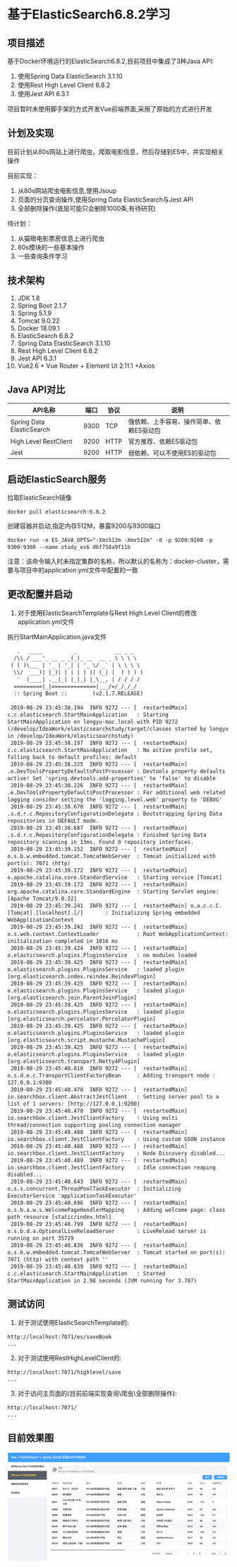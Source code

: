 # 基于ElasticSearch6.8.2学习

## 项目描述
基于Docker环境运行的ElasticSearch6.8.2,目前项目中集成了3种Java API:
1. 使用Spring Data ElasticSearch 3.1.10
2. 使用Rest High Level Client 6.8.2
3. 使用Jest API 6.3.1

项目暂时未使用脚手架的方式开发Vue前端界面,采用了原始的方式进行开发


## 计划及实现
目前计划从80s网站上进行爬虫，爬取电影信息，然后存储到ES中，并实现相关操作

目前实现：
1. 从80s网站爬虫电影信息,使用Jsoup
2. 页面的分页查询操作,使用Spring Data ElasticSearch与Jest API
3. 全部删除操作(底层可能只会删除1000条,有待研究)

待计划：
1. 从猫眼电影票房信息上进行爬虫
2. 80s模块的一些基本操作
3. 一些查询条件学习


## 技术架构

1. JDK 1.8
2. Spring Boot 2.1.7
3. Spring 5.1.9
4. Tomcat 9.0.22
5. Docker 18.09.1
6. ElasticSearch 6.8.2
7. Spring Data ElasticSearch 3.1.10
8. Rest High Level Client 6.8.2
9. Jest API 6.3.1
10. Vue2.6 + Vue Router + Element UI 2.11.1 +Axios


## Java API对比
|  API名称   | 端口  | 协议  | 说明  |
|  ----  | ----  | ----   | ----  |
|  Spring Data ElasticSearch   | 9300  | TCP  | 强依赖、上手容易、操作简单、依赖ES驱动包  |
|  High Level RestClient  | 9200  | HTTP  |  官方推荐、依赖ES驱动包  |
|  Jest   | 9200  | HTTP  | 弱依赖、可以不使用ES的驱动包  |


## 启动ElasticSearch服务

拉取ElasticSearch镜像
````
docker pull elasticsearch:6.8.2
````

创建容器并启动,指定内存512M，暴露9200与9300端口
````
docker run -e ES_JAVA_OPTS="-Xms512m -Xmx512m" -d -p 9200:9200 -p 9300:9300 --name study_es6 dbf758a9f11b
````
注意：该命令输入时未指定集群的名称，所以默认的名称为：docker-cluster，需要与项目中的application.yml文件中配置的一致


## 更改配置并启动

1. 对于使用ElasticSearchTemplate与Rest High Level Client的修改application.yml文件

执行StartMainApplication.java文件

````
   .   ____          _            __ _ _
  /\\ / ___'_ __ _ _(_)_ __  __ _ \ \ \ \
 ( ( )\___ | '_ | '_| | '_ \/ _` | \ \ \ \
  \\/  ___)| |_)| | | | | || (_| |  ) ) ) )
   '  |____| .__|_| |_|_| |_\__, | / / / /
  =========|_|==============|___/=/_/_/_/
  :: Spring Boot ::        (v2.1.7.RELEASE)
 
 2019-08-29 23:45:38.194  INFO 9272 --- [  restartedMain] c.c.elasticsearch.StartMainApplication   : Starting StartMainApplication on longyu-mac.local with PID 9272 (/develop/IdeaWork/elasticsearchstudy/target/classes started by longyu in /develop/IdeaWork/elasticsearchstudy)
 2019-08-29 23:45:38.197  INFO 9272 --- [  restartedMain] c.c.elasticsearch.StartMainApplication   : No active profile set, falling back to default profiles: default
 2019-08-29 23:45:38.225  INFO 9272 --- [  restartedMain] .e.DevToolsPropertyDefaultsPostProcessor : Devtools property defaults active! Set 'spring.devtools.add-properties' to 'false' to disable
 2019-08-29 23:45:38.226  INFO 9272 --- [  restartedMain] .e.DevToolsPropertyDefaultsPostProcessor : For additional web related logging consider setting the 'logging.level.web' property to 'DEBUG'
 2019-08-29 23:45:38.670  INFO 9272 --- [  restartedMain] .s.d.r.c.RepositoryConfigurationDelegate : Bootstrapping Spring Data repositories in DEFAULT mode.
 2019-08-29 23:45:38.687  INFO 9272 --- [  restartedMain] .s.d.r.c.RepositoryConfigurationDelegate : Finished Spring Data repository scanning in 13ms. Found 0 repository interfaces.
 2019-08-29 23:45:39.152  INFO 9272 --- [  restartedMain] o.s.b.w.embedded.tomcat.TomcatWebServer  : Tomcat initialized with port(s): 7071 (http)
 2019-08-29 23:45:39.172  INFO 9272 --- [  restartedMain] o.apache.catalina.core.StandardService   : Starting service [Tomcat]
 2019-08-29 23:45:39.172  INFO 9272 --- [  restartedMain] org.apache.catalina.core.StandardEngine  : Starting Servlet engine: [Apache Tomcat/9.0.22]
 2019-08-29 23:45:39.241  INFO 9272 --- [  restartedMain] o.a.c.c.C.[Tomcat].[localhost].[/]       : Initializing Spring embedded WebApplicationContext
 2019-08-29 23:45:39.242  INFO 9272 --- [  restartedMain] o.s.web.context.ContextLoader            : Root WebApplicationContext: initialization completed in 1016 ms
 2019-08-29 23:45:39.424  INFO 9272 --- [  restartedMain] o.elasticsearch.plugins.PluginsService   : no modules loaded
 2019-08-29 23:45:39.425  INFO 9272 --- [  restartedMain] o.elasticsearch.plugins.PluginsService   : loaded plugin [org.elasticsearch.index.reindex.ReindexPlugin]
 2019-08-29 23:45:39.425  INFO 9272 --- [  restartedMain] o.elasticsearch.plugins.PluginsService   : loaded plugin [org.elasticsearch.join.ParentJoinPlugin]
 2019-08-29 23:45:39.425  INFO 9272 --- [  restartedMain] o.elasticsearch.plugins.PluginsService   : loaded plugin [org.elasticsearch.percolator.PercolatorPlugin]
 2019-08-29 23:45:39.425  INFO 9272 --- [  restartedMain] o.elasticsearch.plugins.PluginsService   : loaded plugin [org.elasticsearch.script.mustache.MustachePlugin]
 2019-08-29 23:45:39.425  INFO 9272 --- [  restartedMain] o.elasticsearch.plugins.PluginsService   : loaded plugin [org.elasticsearch.transport.Netty4Plugin]
 2019-08-29 23:45:40.010  INFO 9272 --- [  restartedMain] o.s.d.e.c.TransportClientFactoryBean     : Adding transport node : 127.0.0.1:9300
 2019-08-29 23:45:40.470  INFO 9272 --- [  restartedMain] io.searchbox.client.AbstractJestClient   : Setting server pool to a list of 1 servers: [http://127.0.0.1:9200]
 2019-08-29 23:45:40.470  INFO 9272 --- [  restartedMain] io.searchbox.client.JestClientFactory    : Using multi thread/connection supporting pooling connection manager
 2019-08-29 23:45:40.488  INFO 9272 --- [  restartedMain] io.searchbox.client.JestClientFactory    : Using custom GSON instance
 2019-08-29 23:45:40.488  INFO 9272 --- [  restartedMain] io.searchbox.client.JestClientFactory    : Node Discovery disabled...
 2019-08-29 23:45:40.489  INFO 9272 --- [  restartedMain] io.searchbox.client.JestClientFactory    : Idle connection reaping disabled...
 2019-08-29 23:45:40.643  INFO 9272 --- [  restartedMain] o.s.s.concurrent.ThreadPoolTaskExecutor  : Initializing ExecutorService 'applicationTaskExecutor'
 2019-08-29 23:45:40.696  INFO 9272 --- [  restartedMain] o.s.b.a.w.s.WelcomePageHandlerMapping    : Adding welcome page: class path resource [static/index.html]
 2019-08-29 23:45:40.799  INFO 9272 --- [  restartedMain] o.s.b.d.a.OptionalLiveReloadServer       : LiveReload server is running on port 35729
 2019-08-29 23:45:40.836  INFO 9272 --- [  restartedMain] o.s.b.w.embedded.tomcat.TomcatWebServer  : Tomcat started on port(s): 7071 (http) with context path ''
 2019-08-29 23:45:40.839  INFO 9272 --- [  restartedMain] c.c.elasticsearch.StartMainApplication   : Started StartMainApplication in 2.98 seconds (JVM running for 3.707)

````

## 测试访问

1. 对于测试使用ElasticSearchTemplate的:
````
http://localhost:7071/es/saveBook
...
````
2. 对于测试使用RestHighLevelClient的:
````
http://localhost:7071/highlevel/save
...
````
3. 对于访问主页面的(目前前端实现查询\爬虫\全部删除操作):
````
http://localhost:7071/
...
````
## 目前效果图
![Image text](./images/t1.png)
